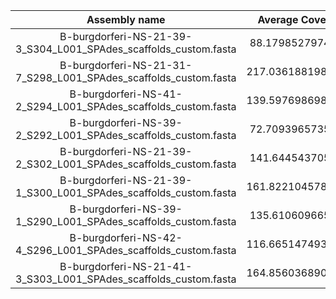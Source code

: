|                                          Assembly name                                           |      Average Coverage      |
|:------------------------------------------------------------------------------------------------:|:--------------------------:|
|                 B-burgdorferi-NS-21-39-3_S304_L001_SPAdes_scaffolds_custom.fasta                 |     88.17985279746429      |
|                 B-burgdorferi-NS-21-31-7_S298_L001_SPAdes_scaffolds_custom.fasta                 |     217.03618819890858     |
|                  B-burgdorferi-NS-41-2_S294_L001_SPAdes_scaffolds_custom.fasta                   |     139.59769869895385     |
|                  B-burgdorferi-NS-39-2_S292_L001_SPAdes_scaffolds_custom.fasta                   |     72.70939657352802      |
|                 B-burgdorferi-NS-21-39-2_S302_L001_SPAdes_scaffolds_custom.fasta                 |     141.6445437054514      |
|                 B-burgdorferi-NS-21-39-1_S300_L001_SPAdes_scaffolds_custom.fasta                 |     161.82210457873086     |
|                  B-burgdorferi-NS-39-1_S290_L001_SPAdes_scaffolds_custom.fasta                   |     135.6106096652089      |
|                  B-burgdorferi-NS-42-4_S296_L001_SPAdes_scaffolds_custom.fasta                   |     116.66514749364786     |
|                 B-burgdorferi-NS-21-41-3_S303_L001_SPAdes_scaffolds_custom.fasta                 |     164.85603689036233     |
